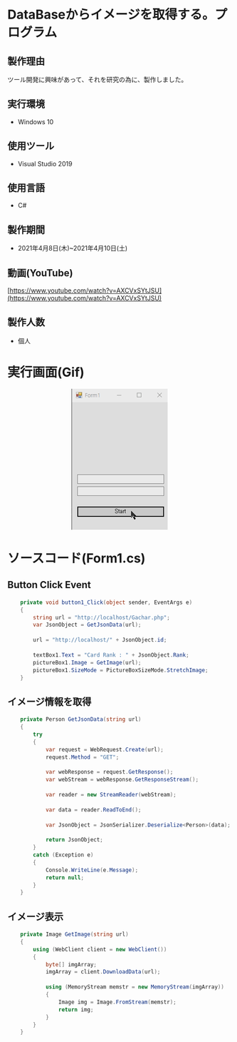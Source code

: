 # DataBaseからイメージを取得する。プログラム

## 製作理由
ツール開発に興味があって、それを研究の為に、製作しました。

## 実行環境
* Windows 10

## 使用ツール
* Visual Studio 2019

## 使用言語
* C#

## 製作期間
* 2021年4月8日(木)~2021年4月10日(土)

## 動画(YouTube)
[https://www.youtube.com/watch?v=AXCVxSYtJSU](https://www.youtube.com/watch?v=AXCVxSYtJSU)

## 製作人数
* 個人



<div style="page-break-before:always"></div> 


# 実行画面(Gif)
<center><img src = "doc/windowForm.gif"></center>

# ソースコード(Form1.cs)

## Button Click Event
```C#
    private void button1_Click(object sender, EventArgs e)
    {
        string url = "http://localhost/Gachar.php";
        var JsonObject = GetJsonData(url);

        url = "http://localhost/" + JsonObject.id;

        textBox1.Text = "Card Rank : " + JsonObject.Rank;
        pictureBox1.Image = GetImage(url);
        pictureBox1.SizeMode = PictureBoxSizeMode.StretchImage;
    }
```

<div style="page-break-before:always"></div> 

## イメージ情報を取得
```C#
    private Person GetJsonData(string url)
    {
        try
        {
            var request = WebRequest.Create(url);
            request.Method = "GET";

            var webResponse = request.GetResponse();
            var webStream = webResponse.GetResponseStream();

            var reader = new StreamReader(webStream);

            var data = reader.ReadToEnd();

            var JsonObject = JsonSerializer.Deserialize<Person>(data);

            return JsonObject;
        }
        catch (Exception e)
        {
            Console.WriteLine(e.Message);
            return null;
        }
    }
```

## イメージ表示
```C#
    private Image GetImage(string url)
    {
        using (WebClient client = new WebClient())
        {
            byte[] imgArray;
            imgArray = client.DownloadData(url);

            using (MemoryStream memstr = new MemoryStream(imgArray))
            {
                Image img = Image.FromStream(memstr);
                return img;
            }
        }
    }
```